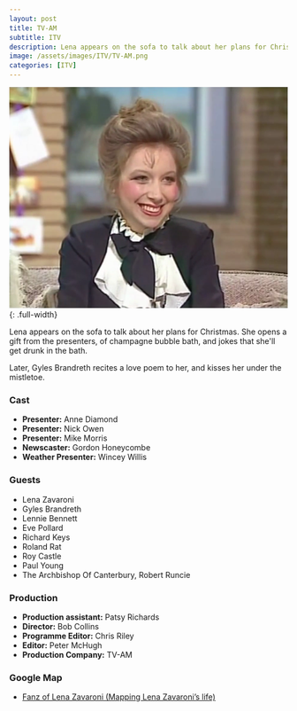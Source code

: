 ```yaml
---
layout: post
title: TV-AM
subtitle: ITV
description: Lena appears on the sofa to talk about her plans for Christmas.
image: /assets/images/ITV/TV-AM.png
categories: [ITV]
---
```


![](/assets/images/ITV/TV-AM.png){: .full-width}

Lena appears on the sofa to talk about her plans for Christmas. She opens a gift from the presenters, of champagne bubble bath, and jokes that she'll get drunk in the bath.

Later, Gyles Brandreth recites a love poem to her, and kisses her under the mistletoe.

### Cast
* **Presenter:** Anne Diamond
* **Presenter:** Nick Owen
* **Presenter:** Mike Morris
* **Newscaster:** Gordon Honeycombe
* **Weather Presenter:** Wincey Willis

### Guests
* Lena Zavaroni
* Gyles Brandreth
* Lennie Bennett
* Eve Pollard
* Richard Keys
* Roland Rat
* Roy Castle
* Paul Young
* The Archbishop Of Canterbury, Robert Runcie

### Production
* **Production assistant:** Patsy Richards
* **Director:** Bob Collins
* **Programme Editor:** Chris Riley
* **Editor:** Peter McHugh
* **Production Company:** TV-AM

### Google Map
* [Fanz of Lena Zavaroni (Mapping Lena Zavaroni’s life)](https://www.google.com/maps/d/u/0/viewer?mid=1D1D0ERV_FQMNb9XZzJ-J3yUlK8aI4vhI&ll=51.54137200000003%2C-0.14349210000000312&z=19)
